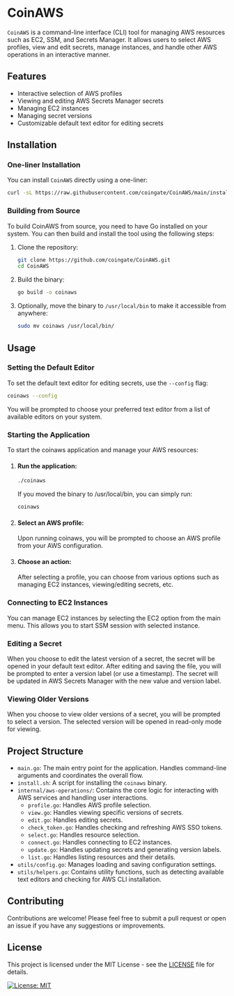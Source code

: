 # CoinAWS

`CoinAWS` is a command-line interface (CLI) tool for managing AWS resources such as EC2, SSM, and Secrets Manager. It
allows users to select AWS profiles, view and edit secrets, manage instances, and handle other AWS operations in an
interactive manner.

## Features

- Interactive selection of AWS profiles
- Viewing and editing AWS Secrets Manager secrets
- Managing EC2 instances
- Managing secret versions
- Customizable default text editor for editing secrets

## Installation

### One-liner Installation

You can install `CoinAWS` directly using a one-liner:

```sh
curl -sL https://raw.githubusercontent.com/coingate/CoinAWS/main/install.sh | sudo sh
```

### Building from Source

To build CoinAWS from source, you need to have Go installed on your system. You can then build and install the tool
using the following steps:
1. Clone the repository:

    ```sh
    git clone https://github.com/coingate/CoinAWS.git
    cd CoinAWS
    ```

2. Build the binary:

    ```sh
    go build -o coinaws
    ```

3. Optionally, move the binary to `/usr/local/bin` to make it accessible from anywhere:

    ```sh
    sudo mv coinaws /usr/local/bin/
    ```

## Usage

### Setting the Default Editor

To set the default text editor for editing secrets, use the `--config` flag:

```sh
coinaws --config
```

You will be prompted to choose your preferred text editor from a list of available editors on your system.

### Starting the Application

To start the coinaws application and manage your AWS resources:

1. #### Run the application:

    ```sh
    ./coinaws
    ```
   If you moved the binary to /usr/local/bin, you can simply run:

    ```sh
    coinaws
    ```

2. #### Select an AWS profile:

   Upon running coinaws, you will be prompted to choose an AWS profile from your AWS configuration.

3. #### Choose an action:

   After selecting a profile, you can choose from various options such as managing EC2 instances, viewing/editing
   secrets, etc.

### Connecting to EC2 Instances

You can manage EC2 instances by selecting the EC2 option from the main menu. This allows you to start SSM session with
selected instance.

### Editing a Secret

When you choose to edit the latest version of a secret, the secret will be opened in your default text editor. After editing and saving the file, you will be prompted to enter a version label (or use a timestamp). The secret will be updated in AWS Secrets Manager with the new value and version label.

### Viewing Older Versions

When you choose to view older versions of a secret, you will be prompted to select a version. The selected version will be opened in read-only mode for viewing.

## Project Structure

- `main.go`: The main entry point for the application. Handles command-line arguments and coordinates the overall flow.
- `install.sh`: A script for installing the `coinaws` binary.
- `internal/aws-operations/`: Contains the core logic for interacting with AWS services and handling user interactions.
  - `profile.go`: Handles AWS profile selection.
  - `view.go`: Handles viewing specific versions of secrets.
  - `edit.go`: Handles editing secrets.
  - `check_token.go`: Handles checking and refreshing AWS SSO tokens.
  - `select.go`: Handles resource selection.
  - `connect.go`: Handles connecting to EC2 instances.
  - `update.go`: Handles updating secrets and generating version labels.
  - `list.go`: Handles listing resources and their details.
- `utils/config.go`: Manages loading and saving configuration settings.
- `utils/helpers.go`: Contains utility functions, such as detecting available text editors and checking for AWS CLI installation.

## Contributing

Contributions are welcome! Please feel free to submit a pull request or open an issue if you have any suggestions or improvements.

## License

This project is licensed under the MIT License - see the [LICENSE](LICENSE) file for details.

[![License: MIT](https://img.shields.io/badge/License-MIT-yellow.svg)](https://opensource.org/licenses/MIT)